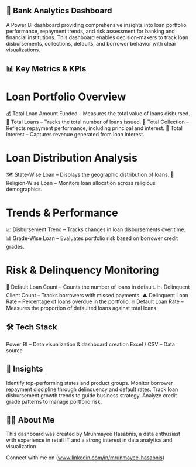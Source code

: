 ## 🏦 Bank Analytics Dashboard

A Power BI dashboard providing comprehensive insights into loan portfolio performance, repayment trends, and risk assessment for banking and financial institutions.
This dashboard enables decision-makers to track loan disbursements, collections, defaults, and borrower behavior with clear visualizations.

## 📊 Key Metrics & KPIs

# Loan Portfolio Overview

💰 Total Loan Amount Funded – Measures the total value of loans disbursed.
🏦 Total Loans – Tracks the total number of loans issued.
💸 Total Collection – Reflects repayment performance, including principal and interest.
🧮 Total Interest – Captures revenue generated from loan interest.

# Loan Distribution Analysis

🗺️ State-Wise Loan – Displays the geographic distribution of loans.
🕌 Religion-Wise Loan – Monitors loan allocation across religious demographics.

# Trends & Performance

📈 Disbursement Trend – Tracks changes in loan disbursements over time.
📊 Grade-Wise Loan – Evaluates portfolio risk based on borrower credit grades.

# Risk & Delinquency Monitoring

🚫 Default Loan Count – Counts the number of loans in default.
📉 Delinquent Client Count – Tracks borrowers with missed payments.
⚠️ Delinquent Loan Rate – Percentage of loans overdue in the portfolio.
🔥 Default Loan Rate – Measures the proportion of defaulted loans against total loans.


## 🛠 Tech Stack

Power BI – Data visualization & dashboard creation
Excel / CSV – Data source


## 📌 Insights

Identify top-performing states and product groups.
Monitor borrower repayment discipline through delinquency and default rates.
Track loan disbursement growth trends to guide business strategy.
Analyze credit grade patterns to manage portfolio risk.


## 🙋‍♂️ About Me

This dashboard was created by Mrunmayee Hasabnis, a data enthusiast with experience in retail IT and a strong interest in data analytics and visualization

Connect with me on (www.linkedin.com/in/mrunmayee-hasabnis)


